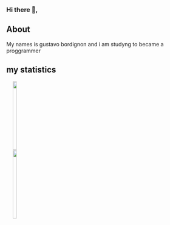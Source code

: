 ### Hi there 👋,

## About
My names is gustavo bordignon and i am studyng to became a proggrammer

## my statistics
<div align="center" style='display:flex'>
  <a href="https://github.com/GustavoBordingnon123">
  <img height="180em"  width="48.5%" widht='40%' src="https://github-readme-stats.vercel.app/api?username=GustavoBordingnon123&show_icons=true&theme=dark&include_all_commits=true&count_private=true"/>
  <img height="180em" width="48%" src="https://github-readme-stats.vercel.app/api/top-langs/?username=GustavoBordingnon123&layout=compact&langs_count=7&theme=dark"/>
</div>
